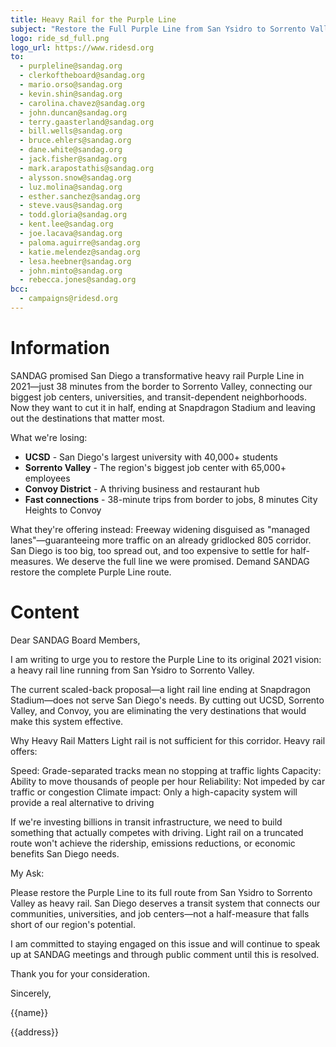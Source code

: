 ```yaml
---
title: Heavy Rail for the Purple Line
subject: "Restore the Full Purple Line from San Ysidro to Sorrento Valley"
logo: ride_sd_full.png
logo_url: https://www.ridesd.org
to:
  - purpleline@sandag.org
  - clerkoftheboard@sandag.org
  - mario.orso@sandag.org
  - kevin.shin@sandag.org
  - carolina.chavez@sandag.org
  - john.duncan@sandag.org
  - terry.gaasterland@sandag.org
  - bill.wells@sandag.org
  - bruce.ehlers@sandag.org
  - dane.white@sandag.org
  - jack.fisher@sandag.org
  - mark.arapostathis@sandag.org
  - alysson.snow@sandag.org
  - luz.molina@sandag.org
  - esther.sanchez@sandag.org
  - steve.vaus@sandag.org
  - todd.gloria@sandag.org
  - kent.lee@sandag.org
  - joe.lacava@sandag.org
  - paloma.aguirre@sandag.org
  - katie.melendez@sandag.org
  - lesa.heebner@sandag.org
  - john.minto@sandag.org
  - rebecca.jones@sandag.org
bcc:
  - campaigns@ridesd.org
---
```


# Information

SANDAG promised San Diego a transformative heavy rail Purple Line in 2021—just 38 minutes from the border to Sorrento Valley, connecting our biggest job centers, universities, and transit-dependent neighborhoods. Now they want to cut it in half, ending at Snapdragon Stadium and leaving out the destinations that matter most.

What we're losing:

- **UCSD** - San Diego's largest university with 40,000+ students
- **Sorrento Valley** - The region's biggest job center with 65,000+ employees
- **Convoy District** - A thriving business and restaurant hub
- **Fast connections** - 38-minute trips from border to jobs, 8 minutes City Heights to Convoy

What they're offering instead: Freeway widening disguised as "managed lanes"—guaranteeing more traffic on an already gridlocked 805 corridor.
San Diego is too big, too spread out, and too expensive to settle for half-measures. We deserve the full line we were promised. Demand SANDAG restore the complete Purple Line route.

# Content

Dear SANDAG Board Members,

I am writing to urge you to restore the Purple Line to its original 2021 vision: a heavy rail line running from San Ysidro to Sorrento Valley.

The current scaled-back proposal—a light rail line ending at Snapdragon Stadium—does not serve San Diego's needs. By cutting out UCSD, Sorrento Valley, and Convoy, you are eliminating the very destinations that would make this system effective.

Why Heavy Rail Matters
Light rail is not sufficient for this corridor. Heavy rail offers:

Speed: Grade-separated tracks mean no stopping at traffic lights
Capacity: Ability to move thousands of people per hour
Reliability: Not impeded by car traffic or congestion
Climate impact: Only a high-capacity system will provide a real alternative to driving

If we're investing billions in transit infrastructure, we need to build something that actually competes with driving. Light rail on a truncated route won't achieve the ridership, emissions reductions, or economic benefits San Diego needs.

My Ask:

Please restore the Purple Line to its full route from San Ysidro to Sorrento Valley as heavy rail. San Diego deserves a transit system that connects our communities, universities, and job centers—not a half-measure that falls short of our region's potential.

I am committed to staying engaged on this issue and will continue to speak up at SANDAG meetings and through public comment until this is resolved.

Thank you for your consideration.

Sincerely,

{{name}}

{{address}}
